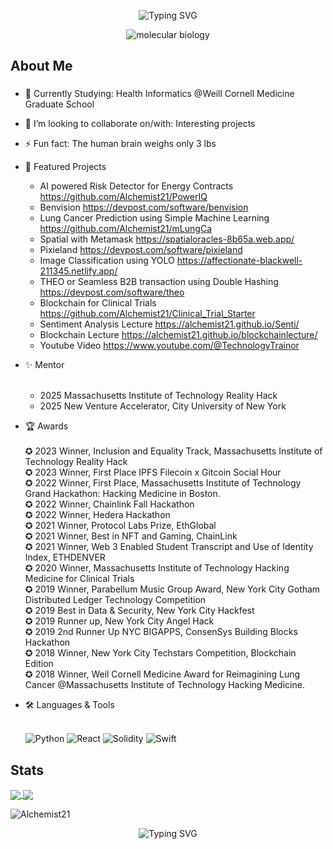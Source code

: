 <p align="center"><img src="https://readme-typing-svg.herokuapp.com?font=Fira+Code&pause=1000&color=9400D3&center=true&vCenter=true&width=435&lines=Hello;My+name+is+Alchemist21;I'm+a+Full+Stack+Web+Developer;with+a+penchant+for;Product+Development,;Community+Engagement;and+of+course+Poetry" alt="Typing SVG" />
</p>


<div align="center">
  <img src="https://i0.wp.com/www.artofthecell.com/wp-content/uploads/2014/10/Art-of-the-Cell-RNA-Polymerase.gif?ssl=1" alt="molecular biology" />
</div>

<h2 align="left">About Me</h2>

###

- 🌱 Currently Studying: Health Informatics @Weill Cornell Medicine Graduate School 

- 👯 I’m looking to collaborate on/with: Interesting projects
  
- ⚡ Fun fact: The human brain weighs only 3 lbs

- 🚀 Featured Projects
    + AI powered Risk Detector for Energy Contracts    https://github.com/Alchemist21/PowerIQ
    + Benvision https://devpost.com/software/benvision
    + Lung Cancer Prediction using Simple Machine Learning https://github.com/Alchemist21/mLungCa
    + Spatial with Metamask https://spatialoracles-8b65a.web.app/
    + Pixieland https://devpost.com/software/pixieland
    + Image Classification using YOLO https://affectionate-blackwell-211345.netlify.app/
    + THEO or Seamless B2B transaction using Double Hashing https://devpost.com/software/theo
    + Blockchain for Clinical Trials https://github.com/Alchemist21/Clinical_Trial_Starter
    + Sentiment Analysis Lecture https://alchemist21.github.io/Senti/
    + Blockchain Lecture https://alchemist21.github.io/blockchainlecture/
    + Youtube Video https://www.youtube.com/@TechnologyTrainor

-  ✨ Mentor <br> <br>
    + 2025 Massachusetts Institute of Technology Reality Hack <br>
    + 2025 New Venture Accelerator, City University of New York <br>


-  🏆 Awards <br> <br>
     ✪ 2023 Winner, Inclusion and Equality Track, Massachusetts Institute of Technology Reality Hack <br>
     ✪ 2023 Winner, First Place IPFS Filecoin x Gitcoin Social Hour <br>
     ✪ 2022 Winner, First Place, Massachusetts Institute of Technology Grand Hackathon: Hacking Medicine in Boston. <br>
     ✪ 2022 Winner, Chainlink Fall Hackathon <br>
     ✪ 2022 Winner, Hedera Hackathon <br>
     ✪ 2021 Winner, Protocol Labs Prize, EthGlobal <br>
     ✪ 2021 Winner, Best in NFT and Gaming, ChainLink <br>
     ✪ 2021 Winner, Web 3 Enabled Student Transcript and Use of Identity Index, ETHDENVER <br>
     ✪ 2020 Winner, Massachusetts Institute of Technology Hacking Medicine for Clinical Trials <br>
     ✪ 2019 Winner, Parabellum Music Group Award, New York City Gotham Distributed Ledger Technology Competition <br>
     ✪ 2019 Best in Data & Security, New York City Hackfest <br>
     ✪ 2019 Runner up, New York City Angel Hack <br>
     ✪ 2019 2nd Runner Up NYC BIGAPPS, ConsenSys Building Blocks Hackathon <br>
     ✪ 2018 Winner, New York City Techstars Competition, Blockchain Edition <br>
     ✪ 2018 Winner, Weil Cornell Medicine Award for Reimagining Lung Cancer @Massachusetts Institute of Technology Hacking Medicine. <br>


    
- 🛠️ Languages & Tools <br><br>

     ![Python](https://img.shields.io/badge/Python-3776AB?logo=python&logoColor=white)   ![React](https://img.shields.io/badge/React-20232A?logo=react&logoColor=61DAFB)   ![Solidity](https://img.shields.io/badge/Solidity-363636?logo=solidity&logoColor=white)   ![Swift](https://img.shields.io/badge/Swift-FA7343?logo=swift&logoColor=white)

###

<h2 align="left"> Stats </h2>

<a href="https://github.com/Alchemist21/github-readme-stats"><img align="center" src="https://github-readme-stats.vercel.app/api?username=Alchemist21&show_icons=true&theme=radical"> </a> 
<a href="https://github.com/Alchemist21/github-readme-stats"><img align="center" src="https://github-readme-stats.vercel.app/api/top-langs/?username=Alchemist21&layout=compact"> </a> 

<img src="https://komarev.com/ghpvc/?username=Alchemist21&label=Profile%20views&color=ce9927&style=flat" alt="Alchemist21" /> </p>

<p align="center"><img src="https://readme-typing-svg.herokuapp.com?font=Fira+Code&pause=1000&color=9400D3&center=true&vCenter=true&width=435&lines=Thank+you+for+visiting;Please+follow+me+in+Linkedin;at+www.linkedIn.com/en/louells" alt="Typing SVG" />
</p>

<!--
**Alchemist21/Alchemist21** is a ✨ _special_ ✨ repository because its `README.md` (this file) appears on your GitHub profile.

<img src="https://widgetbite.com/banner?title=Hello%20there&subtitle=&backgroundpalette=twilight&fontpalette=twilight&titletransform=skew&subtitletransform=skew" width=100% height=100%/>

Here are some ideas to get you started:

- 🔭 I’m currently working on ...
- 🌱 I’m currently learning ...
- 👯 I’m looking to collaborate on ...
- 🤔 I’m looking for help with ...
- 💬 Ask me about ...
- 📫 How to reach me: ...
- 😄 Pronouns: ...
- ⚡ Fun fact: ...
-->

